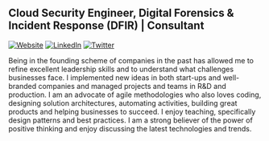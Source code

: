 ## Cloud Security Engineer, Digital Forensics & Incident Response (DFIR) | Consultant

<a href="https://www.spred.com.ar" target="_blank" rel="noopener noreferrer">![Website](https://img.shields.io/badge/Website-inactive.svg?style=for-the-badge&logo=Windows%20Terminal)</a>
<a href="https://www.linkedin.com/in/cabreramartin/" target="_blank" rel="noopener noreferrer">![LinkedIn](https://img.shields.io/badge/LinkedIn-informational.svg?style=for-the-badge&logo=linkedin)</a>
<a href="https://twitter.com/martinc_arg" target="_blank" rel="noopener noreferrer">![Twitter](https://img.shields.io/badge/Twitter-9cf.svg?style=for-the-badge&logo=Twitter)</a>

Being in the founding scheme of companies in the past has allowed me to refine excellent leadership skills and to understand what challenges businesses face. I implemented new ideas in both start-ups and well-branded companies and managed projects and teams in R&D and production. I am an advocate of agile methodologies who also loves coding, designing solution architectures, automating activities, building great products and helping businesses to succeed. I enjoy teaching, specifically design patterns and best practices. I am a strong believer of the power of positive thinking and enjoy discussing the latest technologies and trends.

